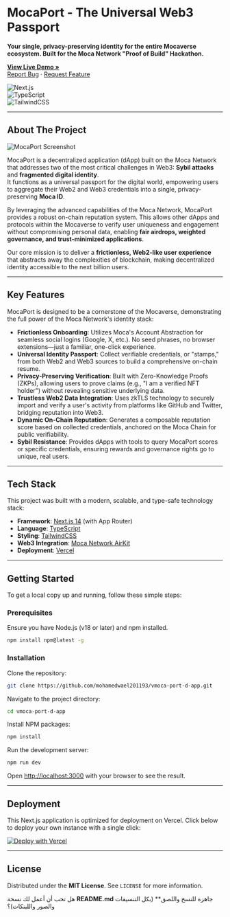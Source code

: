 
# MocaPort - The Universal Web3 Passport

**Your single, privacy-preserving identity for the entire Mocaverse ecosystem. Built for the Moca Network "Proof of Build" Hackathon.**

[**View Live Demo »**](https://moca-port-dapp.vercel.app/)  
[Report Bug](https://github.com/mohamedwael201193/vmoca-port-d-app/issues) · [Request Feature](https://github.com/mohamedwael201193/vmoca-port-d-app/issues)

![Next.js](https://img.shields.io/badge/Next-black?style=for-the-badge&logo=next.js&logoColor=white)  
![TypeScript](https://img.shields.io/badge/typescript-%23007ACC.svg?style=for-the-badge&logo=typescript&logoColor=white)  
![TailwindCSS](https://img.shields.io/badge/tailwindcss-%2338B2AC.svg?style=for-the-badge&logo=tailwind-css&logoColor=white)

---

## About The Project

![MocaPort Screenshot](https://i.imgur.com/aBcDeFg.png)

MocaPort is a decentralized application (dApp) built on the Moca Network that addresses two of the most critical challenges in Web3: **Sybil attacks** and **fragmented digital identity**.  
It functions as a universal passport for the digital world, empowering users to aggregate their Web2 and Web3 credentials into a single, privacy-preserving **Moca ID**.

By leveraging the advanced capabilities of the Moca Network, MocaPort provides a robust on-chain reputation system. This allows other dApps and protocols within the Mocaverse to verify user uniqueness and engagement without compromising personal data, enabling **fair airdrops, weighted governance, and trust-minimized applications**.

Our core mission is to deliver a **frictionless, Web2-like user experience** that abstracts away the complexities of blockchain, making decentralized identity accessible to the next billion users.  

---

## Key Features

MocaPort is designed to be a cornerstone of the Mocaverse, demonstrating the full power of the Moca Network's identity stack:

- **Frictionless Onboarding**: Utilizes Moca's Account Abstraction for seamless social logins (Google, X, etc.). No seed phrases, no browser extensions—just a familiar, one-click experience.  
- **Universal Identity Passport**: Collect verifiable credentials, or "stamps," from both Web2 and Web3 sources to build a comprehensive on-chain resume.  
- **Privacy-Preserving Verification**: Built with Zero-Knowledge Proofs (ZKPs), allowing users to prove claims (e.g., "I am a verified NFT holder") without revealing sensitive underlying data.  
- **Trustless Web2 Data Integration**: Uses zkTLS technology to securely import and verify a user's activity from platforms like GitHub and Twitter, bridging reputation into Web3.  
- **Dynamic On-Chain Reputation**: Generates a composable reputation score based on collected credentials, anchored on the Moca Chain for public verifiability.  
- **Sybil Resistance**: Provides dApps with tools to query MocaPort scores or specific credentials, ensuring rewards and governance rights go to unique, real users.  

---

## Tech Stack

This project was built with a modern, scalable, and type-safe technology stack:

- **Framework**: [Next.js 14](https://nextjs.org/) (with App Router)  
- **Language**: [TypeScript](https://www.typescriptlang.org/)  
- **Styling**: [TailwindCSS](https://tailwindcss.com/)  
- **Web3 Integration**: [Moca Network AirKit](https://docs.moca.network/airkit/)  
- **Deployment**: [Vercel](https://vercel.com/)  

---

## Getting Started

To get a local copy up and running, follow these simple steps:

### Prerequisites
Ensure you have Node.js (v18 or later) and npm installed.

```bash
npm install npm@latest -g
````

### Installation

Clone the repository:

```bash
git clone https://github.com/mohamedwael201193/vmoca-port-d-app.git
```

Navigate to the project directory:

```bash
cd vmoca-port-d-app
```

Install NPM packages:

```bash
npm install
```

Run the development server:

```bash
npm run dev
```

Open [http://localhost:3000](http://localhost:3000) with your browser to see the result.

---

## Deployment

This Next.js application is optimized for deployment on Vercel.
Click below to deploy your own instance with a single click:

[![Deploy with Vercel](https://vercel.com/button)](https://vercel.com/new/clone?repository-url=https://github.com/mohamedwael201193/vmoca-port-d-app)

---

## License

Distributed under the **MIT License**.
See `LICENSE` for more information.


هل تحب أن أعمل لك نسخة **README.md** جاهزة للنسخ واللصق** (بكل التنسيقات والصور واللينكات)؟
```
